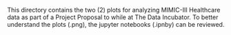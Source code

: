 This directory contains the two (2) plots for analyzing MIMIC-III Healthcare data as part of a Project Proposal to while at The Data Incubator. To better understand the plots (.png), the jupyter notebooks (.ipnby) can be reviewed. 